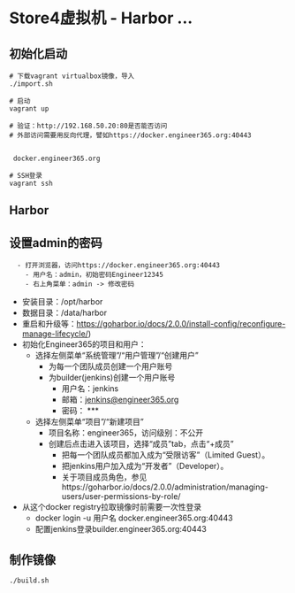 # Store4虚拟机 - Harbor ...

## 初始化启动
  ```shell
  # 下载vagrant virtualbox镜像，导入
  ./import.sh

  # 启动
  vagrant up

  # 验证：http://192.168.50.20:80是否能否访问
  # 外部访问需要用反向代理，譬如https://docker.engineer365.org:40443


   docker.engineer365.org

  # SSH登录
  vagrant ssh
  ```

## Harbor
   ## 设置admin的密码
      - 打开浏览器，访问https://docker.engineer365.org:40443
        - 用户名：admin，初始密码Engineer12345
        - 右上角菜单：admin -> 修改密码
   - 安装目录：/opt/harbor
   - 数据目录：/data/harbor
   - 重启和升级等：https://goharbor.io/docs/2.0.0/install-config/reconfigure-manage-lifecycle/)
   - 初始化Engineer365的项目和用户：
     - 选择左侧菜单“系统管理”/“用户管理”/“创建用户”
       - 为每一个团队成员创建一个用户账号
       - 为builder(jenkins)创建一个用户账号
         - 用户名：jenkins
         - 邮箱：jenkins@engineer365.org
         - 密码： ***
     - 选择左侧菜单“项目”/“新建项目”
       - 项目名称：engineer365，访问级别：不公开
       - 创建后点击进入该项目，选择“成员”tab，点击“+成员”
         - 把每一个团队成员都加入成为“受限访客”（Limited Guest）。
         - 把jenkins用户加入成为“开发者”（Developer）。
         - 关于项目成员角色，参见https://goharbor.io/docs/2.0.0/administration/managing-users/user-permissions-by-role/
   - 从这个docker registry拉取镜像时前需要一次性登录
     - docker login -u 用户名 docker.engineer365.org:40443
     - 配置jenkins登录builder.engineer365.org:40443


## 制作镜像
  `./build.sh`
